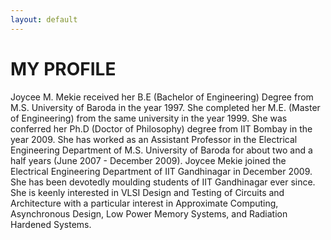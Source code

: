 ```yaml
---
layout: default
---
```


# MY PROFILE

Joycee M. Mekie received her B.E (Bachelor of Engineering) Degree from M.S. University of Baroda in the year 1997. She completed her M.E. (Master of Engineering) from the same university in the year 1999. She was conferred her Ph.D (Doctor of Philosophy) degree from IIT Bombay in the year 2009. She has worked as an Assistant Professor in the Electrical Engineering Department of M.S. University of Baroda for about two and a half years (June 2007 - December 2009). Joycee Mekie joined the Electrical Engineering Department of IIT Gandhinagar in December 2009. She has been devotedly moulding students of IIT Gandhinagar ever since.
She is keenly interested in VLSI Design and Testing of Circuits and Architecture with a particular interest in Approximate Computing, Asynchronous Design, Low Power Memory Systems, and Radiation Hardened Systems.

